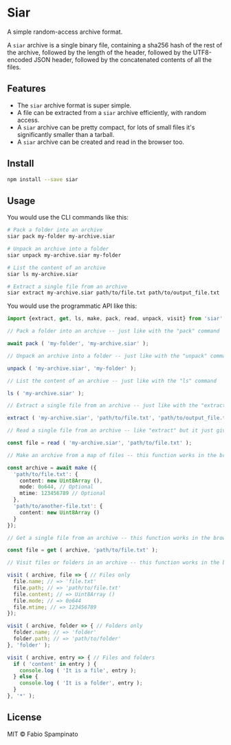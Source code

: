 # Siar

A simple random-access archive format.

A `siar` archive is a single binary file, containing a sha256 hash of the rest of the archive, followed by the length of the header, followed by the UTF8-encoded JSON header, followed by the concatenated contents of all the files.

## Features

- The `siar` archive format is super simple.
- A file can be extracted from a `siar` archive efficiently, with random access.
- A `siar` archive can be pretty compact, for lots of small files it's significantly smaller than a tarball.
- A `siar` archive can be created and read in the browser too.

## Install

```sh
npm install --save siar
```

## Usage

You would use the CLI commands like this:

```sh
# Pack a folder into an archive
siar pack my-folder my-archive.siar

# Unpack an archive into a folder
siar unpack my-archive.siar my-folder

# List the content of an archive
siar ls my-archive.siar

# Extract a single file from an archive
siar extract my-archive.siar path/to/file.txt path/to/output_file.txt
```

You would use the programmatic API like this:

```ts
import {extract, get, ls, make, pack, read, unpack, visit} from 'siar';

// Pack a folder into an archive -- just like with the "pack" command

await pack ( 'my-folder', 'my-archive.siar' );

// Unpack an archive into a folder -- just like with the "unpack" command

unpack ( 'my-archive.siar', 'my-folder' );

// List the content of an archive -- just like with the "ls" command

ls ( 'my-archive.siar' );

// Extract a single file from an archive -- just like with the "extract" command

extract ( 'my-archive.siar', 'path/to/file.txt', 'path/to/output_file.txt' );

// Read a single file from an archive -- like "extract" but it just gives you the file

const file = read ( 'my-archive.siar', 'path/to/file.txt' );

// Make an archive from a map of files -- this function works in the browser too

const archive = await make ({
  'path/to/file.txt': {
    content: new Uint8Array (),
    mode: 0o644, // Optional
    mtime: 123456789 // Optional
  },
  'path/to/another-file.txt': {
    content: new Uint8Array ()
  }
});

// Get a single file from an archive -- this function works in the browser too

const file = get ( archive, 'path/to/file.txt' );

// Visit files or folders in an archive -- this function works in the browser too

visit ( archive, file => { // Files only
  file.name; // => 'file.txt'
  file.path; // => 'path/to/file.txt'
  file.content; // => Uint8Array ()
  file.mode; // => 0o644
  file.mtime; // => 123456789
});

visit ( archive, folder => { // Folders only
  folder.name; // => 'folder'
  folder.path; // => 'path/to/folder'
}, 'folder' );

visit ( archive, entry => { // Files and folders
  if ( 'content' in entry ) {
    console.log ( 'It is a file', entry );
  } else {
    console.log ( 'It is a folder', entry );
  }
}, '*' );
```

## License

MIT © Fabio Spampinato
